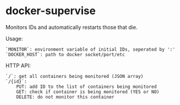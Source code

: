 docker-supervise
================

Monitors IDs and automatically restarts those that die.

Usage:

	`MONITOR`: environment variable of initial IDs, seperated by ':'
	`DOCKER_HOST`: path to docker socket/port/etc

HTTP API:

    `/`: get all containers being monitored (JSON array)
    `/{id}`:
        PUT: add ID to the list of containers being monitored
        GET: check if container is being monitored (YES or NO)
        DELETE: do not monitor this container
